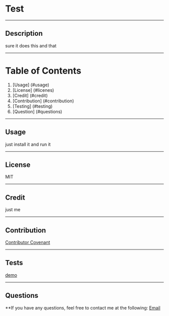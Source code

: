 # Test
  ***
  ## Description
  sure it does this and that
  ***
  # Table of Contents
  1. [Usage] (#usage)
  2. [License] (#licenes)
  3. [Credit] (#credit)
  4. [Contribution] (#contribution)
  5. [Testing] (#testing)
  6. [Question] (#questions)
  ***
  ## Usage
  just install it and run it
  ***
  ## License
  MIT
  ***
  ## Credit
  just me
  ***
  ## Contribution
  [Contributor Covenant](https://www.contributor-covenant.org/)
  ***
  ## Tests
  [demo](undefined)
  ***
  ## Questions
  **If you have any questions, feel free to contact me at the following:
  [Email](undefined)


